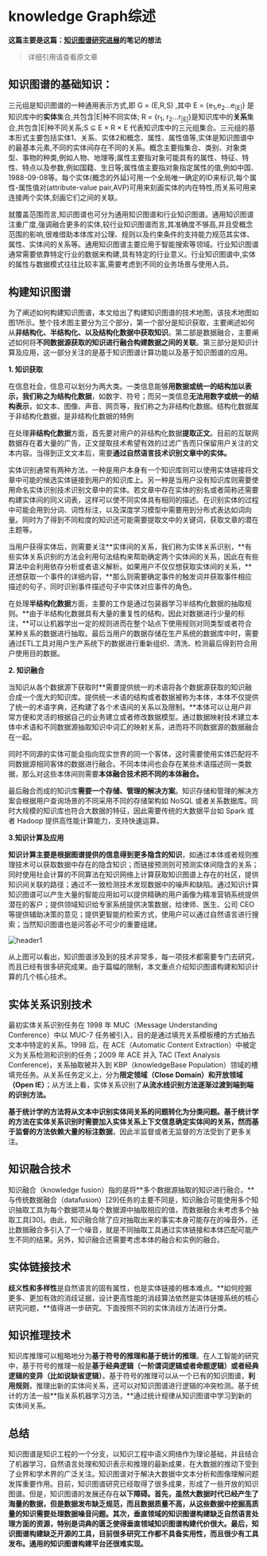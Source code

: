 # knowledge Graph综述

**这篇主要是这篇：[知识图谱研究进展](http://tie.istic.ac.cn/ch/reader/create_pdf.aspx?file_no=201701002&flag=1&journal_id=qbgc&year_id=2017)的笔记的想法**

>详细引用请查看原文章

## 知识图谱的基础知识：

三元组是知识图谱的一种通用表示方式,即
G = (E,R,S) ,其中 E = {e<sub>1</sub>,e<sub>2</sub>...e<sub>|E|</sub>} 是知识库中的**实体**集合,共包含|E|种不同实体; R = {r<sub>1</sub>, r<sub>2</sub>...r<sub>|E|</sub>}是知识库中的**关系**集合,共包含|E|种不同关系;S ⊆ E × R × E 代表知识库中的三元组集合。三元组的基本形式主要包括实体1、关系、实体2和概念、属性、属性值等,实体是知识图谱中的最基本元素,不同的实体间存在不同的关系。概念主要指集合、类别、对象类型、事物的种类,例如人物、地理等;属性主要指对象可能具有的属性、特征、特性、特点以及参数,例如国籍、生日等;属性值主要指对象指定属性的值,例如中国、1988-09-08等。每个实体(概念的外延)可用一个全局唯一确定的ID来标识,每个属性-属性值对(attribute-value pair,AVP)可用来刻画实体的内在特性,而关系可用来连接两个实体,刻画它们之间的关联。

就覆盖范围而言,知识图谱也可分为通用知识图谱和行业知识图谱。通用知识图谱注重广度,强调融合更多的实体,较行业知识图谱而言,其准确度不够高,并且受概念范围的影响,很难借助本体库对公理、规则以及约束条件的支持能力规范其实体、属性、实体间的关系等。通用知识图谱主要应用于智能搜索等领域。行业知识图谱通常需要依靠特定行业的数据来构建,具有特定的行业意义。行业知识图谱中,实体的属性与数据模式往往比较丰富,需要考虑到不同的业务场景与使用人员。

## 构建知识图谱


为了阐述如何构建知识图谱，本文给出了构建知识图谱的技术地图，该技术地图如图1所示。整个技术图主要分为三个部分，第一个部分是知识获取，主要阐述如何从**非结构化、半结构化、以及结构化数据中获取知识**。第二部是数据融合，主要阐述如何将**不同数据源获取的知识进行融合构建数据之间的关联**。第三部分是知识计算及应用，这一部分关注的是基于知识图谱计算功能以及基于知识图谱的应用。


**1. 知识获取**

在信息社会，信息可以划分为两大类。一类信息能够**用数据或统一的结构加以表示，我们称之为结构化数据**，如数字、符号；而另一类信息**无法用数字或统一的结构表示**，如文本、图像、声音、网页等，我们称之为非结构化数据。结构化数据属于非结构化数据，是非结构化数据的特例

在处理**非结构化数据**方面，首先要对用户的非结构化数据**提取正文**。目前的互联网数据存在着大量的广告，正文提取技术希望有效的过滤广告而只保留用户关注的文本内容。当得到正文文本后，需要**通过自然语言技术识别文章中的实体。**

实体识别通常有两种方法，一种是用户本身有一个知识库则可以使用实体链接将文章中可能的候选实体链接到用户的知识库上。另一种是当用户没有知识库则需要使用命名实体识别技术识别文章中的实体。若文章中存在实体的别名或者简称还需要构建实体间的同义词表，这样可以使不同实体具有相同的描述。在识别实体的过程中可能会用到分词、词性标注，以及深度学习模型中需要用到分布式表达如词向量。同时为了得到不同粒度的知识还可能需要提取文中的关键词，获取文章的潜在主题等。

当用户获得实体后，则需要关注**实体间的关系，我们称为实体关系识别，**有些实体关系识别的方法会利用句法结构来帮助确定两个实体间的关系，因此在有些算法中会利用依存分析或者语义解析。如果用户不仅仅想获取实体间的关系，**还想获取一个事件的详细内容，**那么则需要确定事件的触发词并获取事件相应描述的句子，同时识别事件描述句子中实体对应事件的角色。

在处理**半结构化数据**方面，主要的工作是通过包装器学习半结构化数据的抽取规则。**由于半结构化数据具有大量的重复性的结构，因此对数据进行少量的标注，**可以让机器学出一定的规则进而在整个站点下使用规则对同类型或者符合某种关系的数据进行抽取。最后当用户的数据存储在生产系统的数据库中时，需要通过ETL工具对用户生产系统下的数据进行重新组织、清洗、检测最后得到符合用户使用目的数据。

**2. 知识融合**

当知识从各个数据源下获取时**需要提供统一的术语将各个数据源获取的知识融合成一个庞大的知识库。提供统一术语的结构或者数据被称为本体，本体不仅提供了统一的术语字典，还构建了各个术语间的关系以及限制。**本体可以让用户非常方便和灵活的根据自己的业务建立或者修改数据模型。通过数据映射技术建立本体中术语和不同数据源抽取知识中词汇的映射关系，进而将不同数据源的数据融合在一起。

同时不同源的实体可能会指向现实世界的同一个客体，这时需要使用实体匹配将不同数据源相同客体的数据进行融合。不同本体间也会存在某些术语描述同一类数据，那么对这些本体间则需要**本体融合技术把不同的本体融合。**

最后融合而成的知识库**需要一个存储、管理的解决方案**。知识存储和管理的解决方案会根据用户查询场景的不同采用不同的存储架构如 NoSQL 或者关系数据库。同时大规模的知识库也符合大数据的特征，因此需要传统的大数据平台如 Spark 或者 Hadoop 提供高性能计算能力，支持快速运算。

**3.知识计算及应用**

**知识计算主要是根据图谱提供的信息得到更多隐含的知识**，如通过本体或者规则推理技术可以获取数据中存在的隐含知识；而链接预测则可预测实体间隐含的关系；同时使用社会计算的不同算法在知识网络上计算获取知识图谱上存在的社区，提供知识间关联的路径；通过不一致检测技术发现数据中的噪声和缺陷。通过知识计算知识图谱可以产生大量的智能应用如可以提供精确的用户画像为精准营销系统提供潜在的客户；提供领域知识给专家系统提供决策数据，给律师、医生、公司 CEO 等提供辅助决策的意见；提供更智能的检索方式，使用户可以通过自然语言进行搜索；当然知识图谱也是问答必不可少的重要组建。

<img src="{{ site.img_path }}/Machine Learning/knowledge_Graph.png" alt="header1" style="height:auto!important;width:auto%;max-width:1020px;"/>

从上图可以看出，知识图谱涉及到的技术非常多，每一项技术都需要专门去研究，而且已经有很多研究成果。由于篇幅的限制，本文重点介绍知识图谱构建和知识计算的几个核心技术。

## 实体关系识别技术

最初实体关系识别任务在 1998 年 MUC（Message Understanding Conference）中以 MUC-7 任务被引入，目的是通过填充关系模板槽的方式抽去文本中特定的关系。1998 后，在 ACE（Automatic Content Extraction）中被定义为关系检测和识别的任务；2009 年 ACE 并入 TAC (Text Analysis Conference)，关系抽取被并入到 KBP（knowledgeBase Population）领域的槽填充任务。从关系任务定义上，分为**限定领域（Close Domain）和开放领域（Open IE）**；从方法上看，实体关系识别了**从流水线识别方法逐渐过渡到端到端的识别方法。**

**基于统计学的方法将从文本中识别实体间关系的问题转化为分类问题。**基于统计学的方法在实体关系识别时需要加入实体关系上下文信息确定实体间的关系，然而基于监督的方法**依赖大量的标注数据**，因此半监督或者无监督的方法受到了更多关注。

## 知识融合技术

知识融合（knowledge fusion）指的是将**多个数据源抽取的知识进行融合。**与传统数据融合（datafusion）[29]任务的主要不同是，知识融合可能使用多个知识抽取工具为每个数据项从每个数据源中抽取相应的值，而数据融合未考虑多个抽取工具[30]。由此，知识融合除了应对抽取出来的事实本身可能存在的噪音外，还比数据融合多引入了一个噪音，就是不同抽取工具通过实体链接和本体匹配可能产生不同的结果。另外，知识融合还需要考虑本体的融合和实例的融合。

## 实体链接技术

**歧义性和多样性**是自然语言的固有属性，也是实体链接的根本难点。**如何挖掘更多、更加有效的消歧证据，设计更高性能的消歧算法依然是实体链接系统的核心研究问题，**值得进一步研究。下面按照不同的实体消歧方法进行分类。

## 知识推理技术

知识库推理可以粗略地分为**基于符号的推理和基于统计的推理**。在人工智能的研究中，基于符号的推理一般是**基于经典逻辑（一阶谓词逻辑或者命题逻辑）或者经典逻辑的变异（比如说缺省逻辑）**。基于符号的推理可以从一个已有的知识图谱，**利用规则**，推理出新的实体间关系，还可以对知识图谱进行逻辑的冲突检测。基于统计的方法一般**指关系机器学习方法，**通过统计规律从知识图谱中学习到新的实体间关系。

## 总结

知识图谱是知识工程的一个分支，以知识工程中语义网络作为理论基础，并且结合了机器学习，自然语言处理和知识表示和推理的最新成果，在大数据的推动下受到了业界和学术界的广泛关注。知识图谱对于解决大数据中文本分析和图像理解问题发挥重要作用。目前，知识图谱研究已经取得了很多成果，形成了一些开放的知识图谱。但是，知识图谱的发展还存在**以下障碍。首先，虽然大数据时代已经产生了海量的数据，但是数据发布缺乏规范，而且数据质量不高，从这些数据中挖掘高质量的知识需要处理数据噪音问题。其次，垂直领域的知识图谱构建缺乏自然语言处理方面的资源，特别是词典的匮乏使得垂直领域知识图谱构建代价很大。最后，知识图谱构建缺乏开源的工具，目前很多研究工作都不具备实用性，而且很少有工具发布。通用的知识图谱构建平台还很难实现。**








